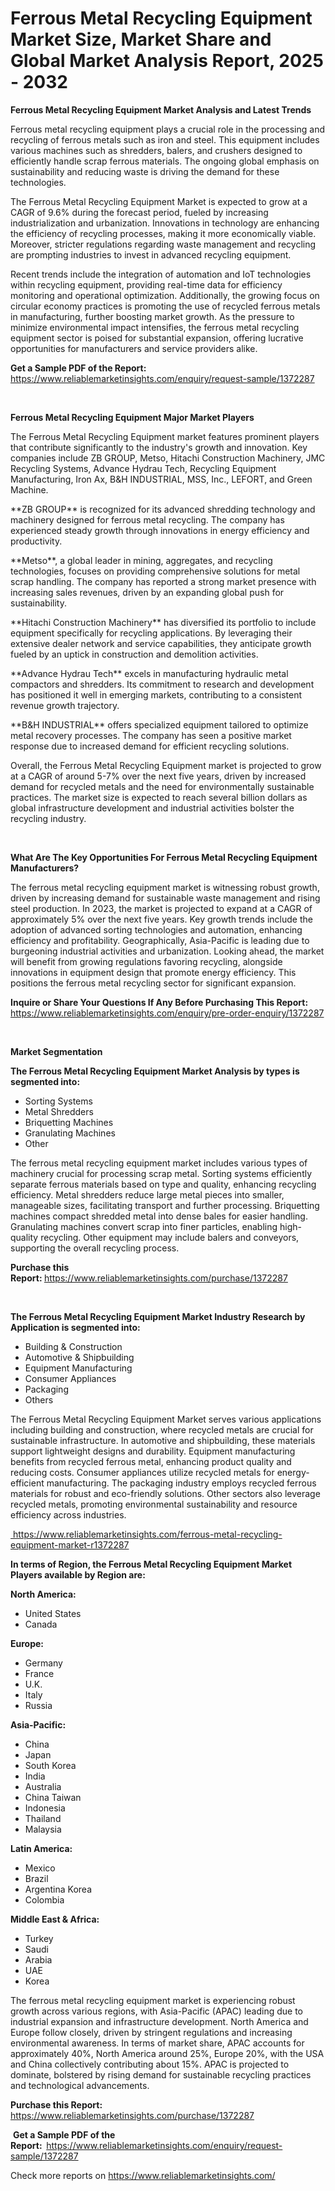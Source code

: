 <p><h1>Ferrous Metal Recycling Equipment Market Size, Market Share and Global Market Analysis Report, 2025 - 2032</h1></p><p><strong>Ferrous Metal Recycling Equipment Market Analysis and Latest Trends</strong></p>
<p><p>Ferrous metal recycling equipment plays a crucial role in the processing and recycling of ferrous metals such as iron and steel. This equipment includes various machines such as shredders, balers, and crushers designed to efficiently handle scrap ferrous materials. The ongoing global emphasis on sustainability and reducing waste is driving the demand for these technologies.</p><p>The Ferrous Metal Recycling Equipment Market is expected to grow at a CAGR of 9.6% during the forecast period, fueled by increasing industrialization and urbanization. Innovations in technology are enhancing the efficiency of recycling processes, making it more economically viable. Moreover, stricter regulations regarding waste management and recycling are prompting industries to invest in advanced recycling equipment.</p><p>Recent trends include the integration of automation and IoT technologies within recycling equipment, providing real-time data for efficiency monitoring and operational optimization. Additionally, the growing focus on circular economy practices is promoting the use of recycled ferrous metals in manufacturing, further boosting market growth. As the pressure to minimize environmental impact intensifies, the ferrous metal recycling equipment sector is poised for substantial expansion, offering lucrative opportunities for manufacturers and service providers alike.</p></p>
<p><strong>Get a Sample PDF of the Report:&nbsp;</strong> <a href="https://www.reliablemarketinsights.com/enquiry/request-sample/1372287?utm_campaign=2891&utm_medium=2&utm_source=Github&utm_content=ia&utm_term=22032025&utm_id=ferrous-metal-recycling-equipment">https://www.reliablemarketinsights.com/enquiry/request-sample/1372287</a></p>
<p>&nbsp;</p>
<p><strong>Ferrous Metal Recycling Equipment Major Market Players</strong></p>
<p><p>The Ferrous Metal Recycling Equipment market features prominent players that contribute significantly to the industry's growth and innovation. Key companies include ZB GROUP, Metso, Hitachi Construction Machinery, JMC Recycling Systems, Advance Hydrau Tech, Recycling Equipment Manufacturing, Iron Ax, B&H INDUSTRIAL, MSS, Inc., LEFORT, and Green Machine.</p><p>**ZB GROUP** is recognized for its advanced shredding technology and machinery designed for ferrous metal recycling. The company has experienced steady growth through innovations in energy efficiency and productivity.</p><p>**Metso**, a global leader in mining, aggregates, and recycling technologies, focuses on providing comprehensive solutions for metal scrap handling. The company has reported a strong market presence with increasing sales revenues, driven by an expanding global push for sustainability.</p><p>**Hitachi Construction Machinery** has diversified its portfolio to include equipment specifically for recycling applications. By leveraging their extensive dealer network and service capabilities, they anticipate growth fueled by an uptick in construction and demolition activities.</p><p>**Advance Hydrau Tech** excels in manufacturing hydraulic metal compactors and shredders. Its commitment to research and development has positioned it well in emerging markets, contributing to a consistent revenue growth trajectory.</p><p>**B&H INDUSTRIAL** offers specialized equipment tailored to optimize metal recovery processes. The company has seen a positive market response due to increased demand for efficient recycling solutions.</p><p>Overall, the Ferrous Metal Recycling Equipment market is projected to grow at a CAGR of around 5-7% over the next five years, driven by increased demand for recycled metals and the need for environmentally sustainable practices. The market size is expected to reach several billion dollars as global infrastructure development and industrial activities bolster the recycling industry.</p></p>
<p>&nbsp;</p>
<p><strong>What Are The Key Opportunities For Ferrous Metal Recycling Equipment Manufacturers?</strong></p>
<p><p>The ferrous metal recycling equipment market is witnessing robust growth, driven by increasing demand for sustainable waste management and rising steel production. In 2023, the market is projected to expand at a CAGR of approximately 5% over the next five years. Key growth trends include the adoption of advanced sorting technologies and automation, enhancing efficiency and profitability. Geographically, Asia-Pacific is leading due to burgeoning industrial activities and urbanization. Looking ahead, the market will benefit from growing regulations favoring recycling, alongside innovations in equipment design that promote energy efficiency. This positions the ferrous metal recycling sector for significant expansion.</p></p>
<p><strong>Inquire or Share Your Questions If Any Before Purchasing This Report:</strong> <a href="https://www.reliablemarketinsights.com/enquiry/pre-order-enquiry/1372287?utm_campaign=2891&utm_medium=2&utm_source=Github&utm_content=ia&utm_term=22032025&utm_id=ferrous-metal-recycling-equipment">https://www.reliablemarketinsights.com/enquiry/pre-order-enquiry/1372287</a></p>
<p>&nbsp;</p>
<p><strong>Market Segmentation</strong></p>
<p><strong>The Ferrous Metal Recycling Equipment Market Analysis by types is segmented into:</strong></p>
<p><ul><li>Sorting Systems</li><li>Metal Shredders</li><li>Briquetting Machines</li><li>Granulating Machines</li><li>Other</li></ul></p>
<p><p>The ferrous metal recycling equipment market includes various types of machinery crucial for processing scrap metal. Sorting systems efficiently separate ferrous materials based on type and quality, enhancing recycling efficiency. Metal shredders reduce large metal pieces into smaller, manageable sizes, facilitating transport and further processing. Briquetting machines compact shredded metal into dense bales for easier handling. Granulating machines convert scrap into finer particles, enabling high-quality recycling. Other equipment may include balers and conveyors, supporting the overall recycling process.</p></p>
<p><strong>Purchase this Report:&nbsp;</strong><a href="https://www.reliablemarketinsights.com/purchase/1372287?utm_campaign=2891&utm_medium=2&utm_source=Github&utm_content=ia&utm_term=22032025&utm_id=ferrous-metal-recycling-equipment">https://www.reliablemarketinsights.com/purchase/1372287</a></p>
<p>&nbsp;</p>
<p><strong>The Ferrous Metal Recycling Equipment Market Industry Research by Application is segmented into:</strong></p>
<p><ul><li>Building & Construction</li><li>Automotive & Shipbuilding</li><li>Equipment Manufacturing</li><li>Consumer Appliances</li><li>Packaging</li><li>Others</li></ul></p>
<p><p>The Ferrous Metal Recycling Equipment Market serves various applications including building and construction, where recycled metals are crucial for sustainable infrastructure. In automotive and shipbuilding, these materials support lightweight designs and durability. Equipment manufacturing benefits from recycled ferrous metal, enhancing product quality and reducing costs. Consumer appliances utilize recycled metals for energy-efficient manufacturing. The packaging industry employs recycled ferrous materials for robust and eco-friendly solutions. Other sectors also leverage recycled metals, promoting environmental sustainability and resource efficiency across industries.</p></p>
<p><a href="https://www.reliablemarketinsights.com/ferrous-metal-recycling-equipment-market-r1372287?utm_campaign=2891&utm_medium=2&utm_source=Github&utm_content=ia&utm_term=22032025&utm_id=ferrous-metal-recycling-equipment">&nbsp;https://www.reliablemarketinsights.com/ferrous-metal-recycling-equipment-market-r1372287</a></p>
<p><strong>In terms of Region, the Ferrous Metal Recycling Equipment Market Players available by Region are:</strong></p>
<p>
    <p> <strong> North America: </strong>
        <ul>
            <li>United States</li>
            <li>Canada</li>
        </ul>
        </p> 
    <p> <strong> Europe: </strong>
        <ul>
            <li>Germany</li>
            <li>France</li>
            <li>U.K.</li>
            <li>Italy</li>
            <li>Russia</li>
        </ul>
        </p> 
    <p> <strong> Asia-Pacific: </strong>
        <ul>
            <li>China</li>
            <li>Japan</li>
            <li>South Korea</li>
            <li>India</li>
            <li>Australia</li>
            <li>China Taiwan</li>
            <li>Indonesia</li>
            <li>Thailand</li>
            <li>Malaysia</li>
        </ul>
        </p> 
    <p> <strong> Latin America: </strong>
        <ul>
            <li>Mexico</li>
            <li>Brazil</li>
            <li>Argentina Korea</li>
            <li>Colombia</li>
        </ul>
        </p> 
    <p> <strong> Middle East & Africa: </strong>
        <ul>
            <li>Turkey</li>
            <li>Saudi</li>
            <li>Arabia</li>
            <li>UAE</li>
            <li>Korea</li>
        </ul>
    </p>
    </p>
<p><p>The ferrous metal recycling equipment market is experiencing robust growth across various regions, with Asia-Pacific (APAC) leading due to industrial expansion and infrastructure development. North America and Europe follow closely, driven by stringent regulations and increasing environmental awareness. In terms of market share, APAC accounts for approximately 40%, North America around 25%, Europe 20%, with the USA and China collectively contributing about 15%. APAC is projected to dominate, bolstered by rising demand for sustainable recycling practices and technological advancements.</p></p>
<p><strong>Purchase this Report: </strong><a href="https://www.reliablemarketinsights.com/purchase/1372287?utm_campaign=2891&utm_medium=2&utm_source=Github&utm_content=ia&utm_term=22032025&utm_id=ferrous-metal-recycling-equipment">https://www.reliablemarketinsights.com/purchase/1372287</a></p>
<p>&nbsp;<strong>Get a Sample PDF of the Report:&nbsp;&nbsp;</strong><a href="https://www.reliablemarketinsights.com/enquiry/request-sample/1372287?utm_campaign=2891&utm_medium=2&utm_source=Github&utm_content=ia&utm_term=22032025&utm_id=ferrous-metal-recycling-equipment">https://www.reliablemarketinsights.com/enquiry/request-sample/1372287</a></p>
<p><strong></strong></p>
<p>Check more reports on <a href="https://www.reliablemarketinsights.com/?utm_campaign=2891&utm_medium=2&utm_source=Github&utm_content=ia&utm_term=22032025&utm_id=ferrous-metal-recycling-equipment">https://www.reliablemarketinsights.com/</a></p>